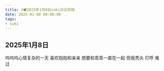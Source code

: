 ```yaml
---
title: J🕊️2025年1月8日suki日记存档
date: 2025-01-08 00:00:00
tags: 
- suki
---
```


## 2025年1月8日
呜呜呜心情复杂的一天
喜欢抱抱和亲亲
想要和乖乖一直在一起
但我秃头
打呼
难过
